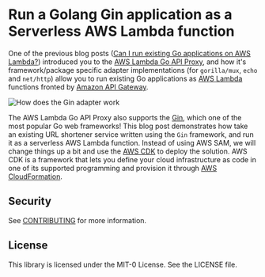 # Run a Golang Gin application as a Serverless AWS Lambda function

One of the previous blog posts ([Can I run existing Go applications on AWS Lambda?](https://community.aws/tutorials/golang-and-aws-lambda/01-golang-apis-on-aws-lambda)) introduced you to the [AWS Lambda Go API Proxy](https://github.com/awslabs/aws-lambda-go-api-proxy), and how it's framework/package specific adapter implementations (for `gorilla/mux`, `echo` and `net/http`) allow you to run existing Go applications as [AWS Lambda](https://docs.aws.amazon.com/lambda/latest/dg/welcome.html?sc_channel=el&sc_campaign=datamlwave&sc_content=golang-gin-app-on-aws-lambda&sc_geo=mult&sc_country=mult&sc_outcome=acq) functions fronted by [Amazon API Gateway](https://docs.aws.amazon.com/apigateway/latest/developerguide/welcome.html?sc_channel=el&sc_campaign=datamlwave&sc_content=golang-gin-app-on-aws-lambda&sc_geo=mult&sc_country=mult&sc_outcome=acq). 

![How does the Gin adapter work](images/arch.png)

The AWS Lambda Go API Proxy also supports the [Gin](https://github.com/gin-gonic/gin), which one of the most popular Go web frameworks! This blog post demonstrates how take an existing URL shortener service written using the `Gin` framework, and run it as a serverless AWS Lambda function. Instead of using AWS SAM, we will change things up a bit and use the [AWS CDK](https://docs.aws.amazon.com/cdk/v2/guide/home.html?sc_channel=el&sc_campaign=datamlwave&sc_content=golang-gin-app-on-aws-lambda&sc_geo=mult&sc_country=mult&sc_outcome=acq) to deploy the solution. AWS CDK is a framework that lets you define your cloud infrastructure as code in one of its supported programming and provision it through [AWS CloudFormation](https://aws.amazon.com/cloudformation/?sc_channel=el&sc_campaign=datamlwave&sc_content=golang-gin-app-on-aws-lambda&sc_geo=mult&sc_country=mult&sc_outcome=acq).

## Security

See [CONTRIBUTING](CONTRIBUTING.md#security-issue-notifications) for more information.

## License

This library is licensed under the MIT-0 License. See the LICENSE file.

